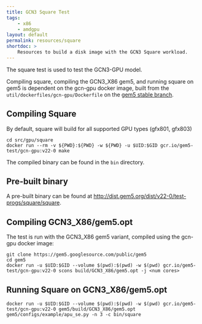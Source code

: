 ```yaml
---
title: GCN3 Square Test
tags:
    - x86
    - amdgpu
layout: default
permalink: resources/square
shortdoc: >
    Resources to build a disk image with the GCN3 Square workload.
---
```


The square test is used to test the GCN3-GPU model.

Compiling square, compiling the GCN3_X86 gem5, and running square on gem5 is dependent on the gcn-gpu docker image, built from the `util/dockerfiles/gcn-gpu/Dockerfile` on the [gem5 stable branch](https://gem5.googlesource.com/public/gem5/+/refs/heads/stable).

## Compiling Square

By default, square will build for all supported GPU types (gfx801, gfx803)
```
cd src/gpu/square
docker run --rm -v ${PWD}:${PWD} -w ${PWD} -u $UID:$GID gcr.io/gem5-test/gcn-gpu:v22-0 make
```

The compiled binary can be found in the `bin` directory.

## Pre-built binary

A pre-built binary can be found at <http://dist.gem5.org/dist/v22-0/test-progs/square/square>.

## Compiling GCN3_X86/gem5.opt

The test is run with the GCN3_X86 gem5 variant, compiled using the gcn-gpu docker image:

```
git clone https://gem5.googlesource.com/public/gem5
cd gem5
docker run -u $UID:$GID --volume $(pwd):$(pwd) -w $(pwd) gcr.io/gem5-test/gcn-gpu:v22-0 scons build/GCN3_X86/gem5.opt -j <num cores>
```

## Running Square on GCN3_X86/gem5.opt

```
docker run -u $UID:$GID --volume $(pwd):$(pwd) -w $(pwd) gcr.io/gem5-test/gcn-gpu:v22-0 gem5/build/GCN3_X86/gem5.opt gem5/configs/example/apu_se.py -n 3 -c bin/square
```

